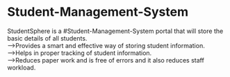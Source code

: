 # Student-Management-System
StudentSphere is a #Student-Management-System portal that will store the basic details of all students.<br>
-->Provides a smart and effective way of storing student information.
<br>
-->Helps in proper tracking of student information.
<br>
-->Reduces paper work and is free of errors and it also reduces staff workload.
